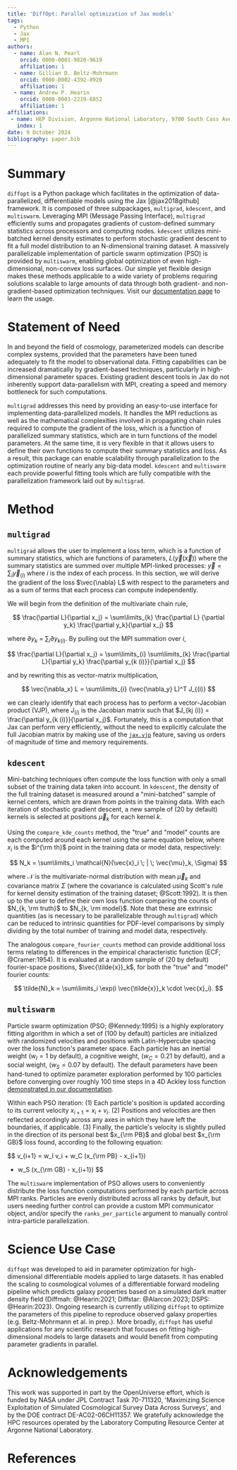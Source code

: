 ```yaml
---
title: 'DiffOpt: Parallel optimization of Jax models'
tags:
  - Python
  - Jax
  - MPI
authors:
  - name: Alan N. Pearl
    orcid: 0000-0001-9820-9619
    affiliation: 1
  - name: Gillian D. Beltz-Mohrmann
    orcid: 0000-0002-4392-8920
    affiliation: 1
  - name: Andrew P. Hearin
    orcid: 0000-0003-2219-6852
    affiliation: 1
affiliations:
 - name: HEP Division, Argonne National Laboratory, 9700 South Cass Avenue, Lemont, IL 60439, USA
   index: 1
date: 9 October 2024
bibliography: paper.bib
---
```


# Summary

`diffopt` is a Python package which facilitates in the optimization of 
data-parallelized, differentiable models using the Jax [@jax2018github] 
framework. It is composed of three subpackages, `multigrad`, `kdescent`, and 
`multiswarm`. Leveraging MPI (Message Passing Interface), `multigrad` 
efficiently sums and propagates gradients of custom-defined summary statistics 
across processors and computing nodes. `kdescent` utilizes mini-batched kernel 
density estimates to perform stochastic gradient descent to fit a full model 
distribution to an N-dimensional training dataset. A massively parallelizable 
implementation of particle swarm optimization (PSO) is provided by 
`multiswarm`, enabling global optimization of even high-dimensional, 
non-convex loss surfaces. Our simple yet flexible design makes these methods 
applicable to a wide variety of problems requiring solutions scalable 
to large amounts of data through both gradient- and non-gradient-based 
optimization techniques. Visit our 
[documentation page](https://diffopt.readthedocs.io) to learn the usage.


# Statement of Need

In and beyond the field of cosmology, parameterized models can describe 
complex systems, provided that the parameters have been tuned adequately to 
fit the model to observational data. Fitting capabilities can be increased 
dramatically by gradient-based techniques, particularly in high-dimensional 
parameter spaces. Existing gradient descent tools in Jax do not inherently 
support data-parallelism with MPI, creating a speed and memory bottleneck 
for such computations.

`multigrad` addresses this need by providing an easy-to-use interface for 
implementing data-parallelized models. It handles the MPI reductions as well 
as the mathematical complexities involved in propagating chain rules required 
to compute the gradient of the loss, which is a function of parallelized 
summary statistics, which are in turn functions of the model parameters. 
At the same time, it is very flexible in that it allows users to define their 
own functions to compute their summary statistics and loss. As a result, this 
package can enable scalability through parallelization to the optimization 
routine of nearly any big-data model. `kdescent` and `multiswarm` each provide 
powerful fitting tools which are fully compatible with the parallelization 
framework laid out by `multigrad`.

# Method

## `multigrad`

`multigrad` allows the user to implement a loss term, which is a function of 
summary statistics, which are functions of parameters, $L(\vec{y}(\vec{x}))$ 
where the summary statistics are summed over multiple MPI-linked processes: 
$\vec{y} = \sum_i\vec{y}_{(i)}$ where $i$ is the index of each process. In 
this section, we will derive the gradient of the loss $\vec{\nabla} L$ with 
respect to the parameters and as a sum of terms that each process can compute 
independently.

We will begin from the definition of the multivariate chain rule,

$$ \frac{\partial L}{\partial x_j} = \sum\limits_{k} \frac{\partial L}
{\partial y_k} \frac{\partial y_k}{\partial x_j} $$

where $\partial y_k$ = $\sum_i\partial y_{k (i)}$. By pulling out the MPI 
summation over $i$,

$$ \frac{\partial L}{\partial x_j} = \sum\limits_{i} \sum\limits_{k} 
\frac{\partial L}{\partial y_k} \frac{\partial y_{k (i)}}{\partial x_j} $$

and by rewriting this as vector-matrix multiplication,

$$ \vec{\nabla_x} L = \sum\limits_{i} (\vec{\nabla_y} L)^T J_{(i)} $$

we can clearly identify that each process has to perform a vector-Jacobian 
product (VJP), where $J_{(i)}$ is the Jacobian matrix such that 
$J_{kj (i)} = \frac{\partial y_{k (i)}}{\partial x_j}$. Fortunately, this is a 
computation that Jax can perform very efficiently, without the need to 
explicitly calculate the full Jacobian matrix by making use of the
[`jax.vjp`](https://jax.readthedocs.io/en/latest/_autosummary/jax.vjp.html) 
feature, saving us orders of magnitude of time and memory requirements.

## `kdescent`

Mini-batching techniques often compute the loss function with only a small 
subset of the training data taken into account. In `kdescent`, the density of 
the full training dataset is measured around a "mini-batched" sample of kernel 
centers, which are drawn from points in the training data. With each iteration 
of stochastic gradient descent, a new sample of (20 by default) kernels is 
selected at positions $\vec{\mu}_k$ for each kernel $k$.

Using the `compare_kde_counts` method, the "true" and "model" counts are each 
computed around each kernel using the same equation below, where $x_i$ is the 
$i^{\rm th}$ point in the training data or model data, respectively:

$$ N_k = \sum\limits_i \mathcal{N}(\vec{x}_i \; | \; \vec{\mu}_k, \Sigma) $$

where $\mathcal{N}$ is the multivariate-normal distribution with mean 
$\vec{\mu}_k$ and covariance matrix $\Sigma$ (where the covariance is 
calculated using Scott's rule for kernel density estimation of the training 
dataset; @Scott:1992). It is then up to the user to define their own loss 
function comparing the counts of $N_{k, \rm truth}$ to $N_{k, \rm model}$. 
Note that these are extrinsic quantities (as is necessary to be parallelizable 
through `multigrad`) which can be reduced to intrinsic quantities for 
PDF-level comparisons by simply dividing by the total number of training and 
model data, respectively.

The analogous `compare_fourier_counts` method can provide additional loss 
terms relating to differences in the empirical characteristic function (ECF; 
@Cramer:1954). It is evaluated at a random sample of (20 by default) 
fourier-space positions, $\vec{\tilde{x}}_k$, for both the "true" and "model" 
fourier counts:

$$ \tilde{N}_k = \sum\limits_i \exp(i \vec{\tilde{x}}_k \cdot \vec{x}_i). $$

## `multiswarm`

Particle swarm optimization (PSO; @Kennedy:1995) is a highly exploratory 
fitting algorithm in which a set of (100 by default) particles are initialized 
with randomized velocities and positions with Latin-Hypercube spacing over the 
loss function's parameter space. Each particle has an inertial weight 
($w_I = 1$ by default), a cognitive weight, ($w_C = 0.21$ by default), and a 
social weight, ($w_S = 0.07$ by default). The default parameters have been 
hand-tuned to optimize parameter exploration performed by 100 particles before 
converging over roughly 100 time steps in a 4D Ackley loss function 
[demonstrated in our documentation](
  https://diffopt.readthedocs.io/en/latest/multiswarm/intro.html).

Within each PSO iteration: (1) Each particle's position is updated according 
to its current velocity $x_{i+1} = x_i + v_i$. (2) Positions and velocities 
are then reflected accordingly across any axes in which they have left the 
boundaries, if applicable. (3) Finally, the particle's velocity is slightly 
pulled in the direction of its personal best $x_{\rm PB}$ and global best 
$x_{\rm GB}$ loss found, according to the following equation:

$$ v_{i+1} = w_I v_i + w_C (x_{\rm PB} - x_{i+1}) 
+ w_S (x_{\rm GB} - x_{i+1}) $$

The `multiswarm` implementation of PSO allows users to conveniently distribute 
the loss function computations performed by each particle across MPI ranks. 
Particles are evenly distributed across all ranks by default, but users 
needing further control can provide a custom MPI communicator object, and/or 
specify the `ranks_per_particle` argument to manually control intra-particle 
parallelization.

# Science Use Case

`diffopt` was developed to aid in parameter optimization for high-dimensional 
differentiable models applied to large datasets. It has enabled the scaling to 
cosmological volumes of a differentiable forward modeling pipeline which 
predicts galaxy properties based on a simulated dark matter density field 
(Diffmah: @Hearin:2021; Diffstar: @Alarcon:2023; DSPS: @Hearin:2023). Ongoing 
research is currently utilizing `diffopt` to optimize the parameters of this 
pipeline to reproduce observed galaxy properties (e.g. Beltz-Mohrmann et al. 
in prep.). More broadly, `diffopt` has useful applications for any scientific 
research that focuses on fitting high-dimensional models to large datasets and 
would benefit from computing parameter gradients in parallel.

# Acknowledgements
This work was supported in part by the OpenUniverse effort, which is funded by 
NASA under JPL Contract Task 70-711320, 'Maximizing Science Exploitation of 
Simulated Cosmological Survey Data Across Surveys', and by the DOE contract 
DE-AC02-06CH11357. We gratefully acknowledge the HPC resources operated by the 
Laboratory Computing Resource Center at Argonne National Laboratory.

# References
